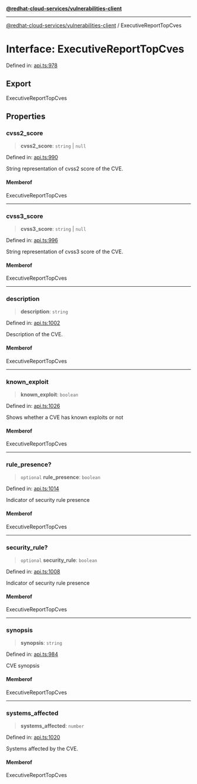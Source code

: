 [**@redhat-cloud-services/vulnerabilities-client**](../README.md)

***

[@redhat-cloud-services/vulnerabilities-client](../globals.md) / ExecutiveReportTopCves

# Interface: ExecutiveReportTopCves

Defined in: [api.ts:978](https://github.com/charlesmulder/javascript-clients/blob/main/packages/vulnerabilities/api.ts#L978)

## Export

ExecutiveReportTopCves

## Properties

### cvss2\_score

> **cvss2\_score**: `string` \| `null`

Defined in: [api.ts:990](https://github.com/charlesmulder/javascript-clients/blob/main/packages/vulnerabilities/api.ts#L990)

String representation of cvss2 score of the CVE.

#### Memberof

ExecutiveReportTopCves

***

### cvss3\_score

> **cvss3\_score**: `string` \| `null`

Defined in: [api.ts:996](https://github.com/charlesmulder/javascript-clients/blob/main/packages/vulnerabilities/api.ts#L996)

String representation of cvss3 score of the CVE.

#### Memberof

ExecutiveReportTopCves

***

### description

> **description**: `string`

Defined in: [api.ts:1002](https://github.com/charlesmulder/javascript-clients/blob/main/packages/vulnerabilities/api.ts#L1002)

Description of the CVE.

#### Memberof

ExecutiveReportTopCves

***

### known\_exploit

> **known\_exploit**: `boolean`

Defined in: [api.ts:1026](https://github.com/charlesmulder/javascript-clients/blob/main/packages/vulnerabilities/api.ts#L1026)

Shows whether a CVE has known exploits or not

#### Memberof

ExecutiveReportTopCves

***

### rule\_presence?

> `optional` **rule\_presence**: `boolean`

Defined in: [api.ts:1014](https://github.com/charlesmulder/javascript-clients/blob/main/packages/vulnerabilities/api.ts#L1014)

Indicator of security rule presence

#### Memberof

ExecutiveReportTopCves

***

### security\_rule?

> `optional` **security\_rule**: `boolean`

Defined in: [api.ts:1008](https://github.com/charlesmulder/javascript-clients/blob/main/packages/vulnerabilities/api.ts#L1008)

Indicator of security rule presence

#### Memberof

ExecutiveReportTopCves

***

### synopsis

> **synopsis**: `string`

Defined in: [api.ts:984](https://github.com/charlesmulder/javascript-clients/blob/main/packages/vulnerabilities/api.ts#L984)

CVE synopsis

#### Memberof

ExecutiveReportTopCves

***

### systems\_affected

> **systems\_affected**: `number`

Defined in: [api.ts:1020](https://github.com/charlesmulder/javascript-clients/blob/main/packages/vulnerabilities/api.ts#L1020)

Systems affected by the CVE.

#### Memberof

ExecutiveReportTopCves
